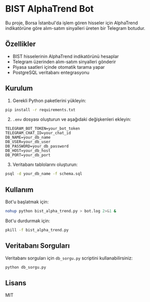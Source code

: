 # BIST AlphaTrend Bot

Bu proje, Borsa İstanbul'da işlem gören hisseler için AlphaTrend indikatörüne göre alım-satım sinyalleri üreten bir Telegram botudur.

## Özellikler

- BIST hisselerinin AlphaTrend indikatörünü hesaplar
- Telegram üzerinden alım-satım sinyalleri gönderir
- Piyasa saatleri içinde otomatik tarama yapar
- PostgreSQL veritabanı entegrasyonu

## Kurulum

1. Gerekli Python paketlerini yükleyin:
```bash
pip install -r requirements.txt
```

2. `.env` dosyası oluşturun ve aşağıdaki değişkenleri ekleyin:
```
TELEGRAM_BOT_TOKEN=your_bot_token
TELEGRAM_CHAT_ID=your_chat_id
DB_NAME=your_db_name
DB_USER=your_db_user
DB_PASSWORD=your_db_password
DB_HOST=your_db_host
DB_PORT=your_db_port
```

3. Veritabanı tablolarını oluşturun:
```bash
psql -d your_db_name -f schema.sql
```

## Kullanım

Bot'u başlatmak için:
```bash
nohup python bist_alpha_trend.py > bot.log 2>&1 &
```

Bot'u durdurmak için:
```bash
pkill -f bist_alpha_trend.py
```

## Veritabanı Sorguları

Veritabanı sorguları için `db_sorgu.py` scriptini kullanabilirsiniz:
```bash
python db_sorgu.py
```

## Lisans

MIT
